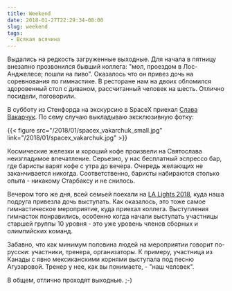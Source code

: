 ```yaml
---
title: Weekend
date: 2018-01-27T22:29:34-08:00
slug: weekend
tags:
 - Всякая всячина
---
```


Выдались на редкость загруженные выходные. Для начала в пятницу внезапно
прозвонился бывший коллега: "мол, проездом в Лос-Анджелесе; пошли на пиво".
Оказалось что он привез дочь на соревнования по гимнастике. В ресторане нам
на двоих обломился здоровенный стол с диваном, рассчитанный человек на шесть.
Отлично посидели, поговорили.

В субботу из Стенфорда на экскурсию в SpaceX приехал [Слава Вакарчук](
https://twitter.com/s_vakarchuk). По сему случаю выкладываю эксклюзивную фотку:

{{< figure src="/2018/01/spacex_vakarchuk_small.jpg" link="/2018/01/spacex_vakarchuk.jpg" >}}

Космические железки и хороший кофе произвели на Святослава неизгладимое
впечатление. Серьезно, у нас бесплатный эспрессо бар, где баристы варят кофе с
утра до вечера. Очередь желающих не заканчивается никогда. Соответственно,
баристы набираются столько опыта - никакому Старбаксу и не снилось.

Вечером того же дня, всей семьей поехали на [LA Lights 2018](
http://lalightsmeet.com/), куда наша подруга привезла дочь выступать. Как
оказалось, это тоже самое гимнастическое мероприятие, куда приехал коллега.
Выступления гимнасток понравились, особенно когда начали выступать участницы
старшей группы 10 уровня - это уже уровень членов сборных и олимпийских команд.

Забавно, что как минимум половина людей на мероприятии говорит по-русски:
участники, тренера, организаторы. К примеру, участница из Канады с явно
мексиканскими корнями выступала под песню Агузаровой. Тренер у нее, как вы
понимаете, - "наш человек".

В общем, отлично проходят выходные. ;-)

<!--more-->
